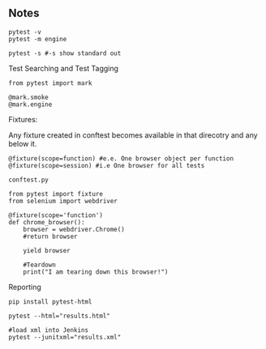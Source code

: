 ## Notes

```
pytest -v
pytest -m engine

pytest -s #-s show standard out

```

Test Searching and Test Tagging

```
from pytest import mark

@mark.smoke
@mark.engine

```

Fixtures:

Any fixture created in conftest becomes available in that direcotry and any below it.

```
@fixture(scope=function) #e.e. One browser object per function
@fixture(scope=session) #i.e One browser for all tests
```

```
conftest.py

from pytest import fixture
from selenium import webdriver

@fixture(scope='function')
def chrome_browser():
    browser = webdriver.Chrome()
    #return browser

    yield browser

    #Teardown
    print("I am tearing down this browser!")

```

Reporting

```
pip install pytest-html

pytest --html="results.html"

#load xml into Jenkins
pytest --junitxml="results.xml"

```
